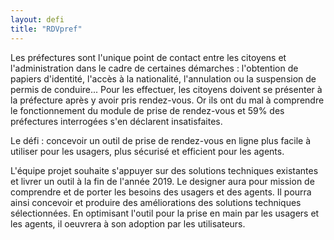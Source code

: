 ```yaml
---
layout: defi
title: "RDVpref"
---
```


Les préfectures sont l'unique point de contact entre les citoyens et l'administration dans le cadre de certaines démarches : l'obtention de papiers d'identité, l'accès à la nationalité, l'annulation ou la suspension de permis de conduire... Pour les effectuer, les citoyens doivent se présenter à la préfecture après y avoir pris rendez-vous. 
Or ils ont du mal à comprendre le fonctionnement du module de prise de rendez-vous et 59% des préfectures interrogées s'en déclarent insatisfaites. 

Le défi : concevoir un outil de prise de rendez-vous en ligne plus facile à utiliser pour les usagers, plus sécurisé et efficient pour les agents.  

L'équipe projet souhaite s'appuyer sur des solutions techniques existantes et livrer un outil à la fin de l'année 2019. Le designer aura pour mission de comprendre et de porter les besoins des usagers et des agents. Il pourra ainsi concevoir et produire des améliorations des solutions techniques sélectionnées. En optimisant l'outil pour la prise en main par les usagers et les agents, il oeuvrera à son adoption par les utilisateurs.
